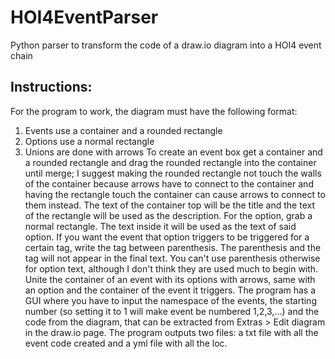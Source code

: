 # HOI4EventParser
Python parser to transform the code of a draw.io diagram into a HOI4 event chain

Instructions:
-
For the program to work, the diagram must have the following format:
1. Events use a container and a rounded rectangle
2. Options use a normal rectangle
3. Unions are done with arrows
To create an event box get a container and a rounded rectangle and drag the rounded rectangle into the container until merge; I suggest making the rounded rectangle not touch the walls of the container because arrows have to connect to the container and having the rectangle touch the container can cause arrows to connect to them instead. The text of the container top will be the title and the text of the rectangle will be used as the description. 
For the option, grab a normal rectangle. The text inside it will be used as the text of said option. If you want the event that option triggers to be triggered for a certain tag, write the tag between parenthesis. The parenthesis and the tag will not appear in the final text. You can't use parenthesis otherwise for option text, although I don't think they are used much to begin with.
Unite the container of an event with its options with arrows, same with an option and the container of the event it triggers.
The program has a GUI where you have to input the namespace of the events, the starting number (so setting it to 1 will make event be numbered 1,2,3,...) and the code from the diagram, that can be extracted from Extras > Edit diagram in the draw.io page.
The program outputs two files: a txt file with all the event code created and a yml file with all the loc. 
